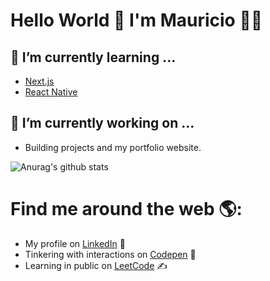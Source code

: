 # Hello World 👋 I'm Mauricio 👨‍💻

<!--
**mauriciobrito7/mauriciobrito7** is a ✨ _special_ ✨ repository because its `README.md` (this file) appears on your GitHub profile.

Here are some ideas to get you started:

- 🔭 I’m currently working on ...
- 🌱 I’m currently learning ...
- 👯 I’m looking to collaborate on ...
- 🤔 I’m looking for help with ...
- 💬 Ask me about ...
- 📫 How to reach me: ...
- 😄 Pronouns: ...
- ⚡ Fun fact: ...
-->

## 🌱 I’m currently learning ...

- <a  href="https://nextjs.org/">Next.js</a>
- <a  href="https://reactnative.dev/">React Native</a>

## 🔭 I’m currently working on ...

- Building projects and my portfolio website.

![Anurag's github stats](https://github-readme-stats.vercel.app/api?username=mauriciobrito7&show_icons=true&theme=radical)

# Find me around the web 🌎:

- My profile on <a  href="https://www.linkedin.com/in/mauricio-brito-62b0a6140/">LinkedIn</a> 💼
- Tinkering with interactions on <a href="https://codepen.io/MauricioBrito7"> Codepen</a> 🏓
- Learning in public on <a href="https://leetcode.com/mauriciobrito7/">LeetCode</a> ✍
